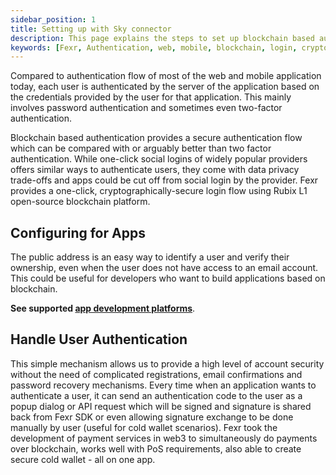 ```yaml
---
sidebar_position: 1
title: Setting up with Sky connector
description: This page explains the steps to set up blockchain based authentication.
keywords: [Fexr, Authentication, web, mobile, blockchain, login, cryptographically, secure, platform]
---
```


Compared to authentication flow of most of the web and mobile application today, each user is authenticated by the server of the application based on the credentials provided by the user for that application. This mainly involves password authentication and sometimes even two-factor authentication.

Blockchain based authentication provides a secure authentication flow which can be compared with or arguably better than two factor authentication. While one-click social logins of widely popular providers offers similar ways to authenticate users, they come with data privacy trade-offs and apps could be cut off from social login by the provider. Fexr provides a one-click, cryptographically-secure login flow using Rubix L1 open-source blockchain platform.

## Configuring for Apps

The public address is an easy way to identify a user and verify their ownership, even when the user does not have access to an email account. This could be useful for developers who want to build applications based on blockchain.

**See supported [app development platforms](/developers/apis/platforms)**.

## Handle User Authentication

This simple mechanism allows us to provide a high level of account security without the need of complicated registrations, email confirmations and password recovery mechanisms. Every time when an application wants to authenticate a user, it can send an authentication code to the user as a popup dialog or API request which will be signed and signature is shared back from Fexr SDK or even allowing signature exchange to be done manually by user (useful for cold wallet scenarios). Fexr took the development of payment services in web3 to simultaneously do payments over blockchain, works well with PoS requirements, also able to create secure cold wallet -  all on one app.
